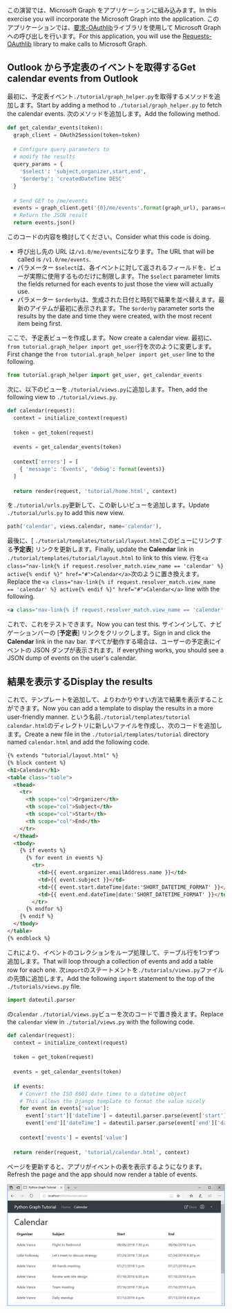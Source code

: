 <!-- markdownlint-disable MD002 MD041 -->

<span data-ttu-id="29660-101">この演習では、Microsoft Graph をアプリケーションに組み込みます。</span><span class="sxs-lookup"><span data-stu-id="29660-101">In this exercise you will incorporate the Microsoft Graph into the application.</span></span> <span data-ttu-id="29660-102">このアプリケーションでは、[要求-OAuthlib](https://requests-oauthlib.readthedocs.io/en/latest/)ライブラリを使用して Microsoft Graph への呼び出しを行います。</span><span class="sxs-lookup"><span data-stu-id="29660-102">For this application, you will use the [Requests-OAuthlib](https://requests-oauthlib.readthedocs.io/en/latest/) library to make calls to Microsoft Graph.</span></span>

## <a name="get-calendar-events-from-outlook"></a><span data-ttu-id="29660-103">Outlook から予定表のイベントを取得する</span><span class="sxs-lookup"><span data-stu-id="29660-103">Get calendar events from Outlook</span></span>

<span data-ttu-id="29660-104">最初に、予定表イベント`./tutorial/graph_helper.py`を取得するメソッドを追加します。</span><span class="sxs-lookup"><span data-stu-id="29660-104">Start by adding a method to `./tutorial/graph_helper.py` to fetch the calendar events.</span></span> <span data-ttu-id="29660-105">次のメソッドを追加します。</span><span class="sxs-lookup"><span data-stu-id="29660-105">Add the following method.</span></span>

```python
def get_calendar_events(token):
  graph_client = OAuth2Session(token=token)

  # Configure query parameters to
  # modify the results
  query_params = {
    '$select': 'subject,organizer,start,end',
    '$orderby': 'createdDateTime DESC'
  }

  # Send GET to /me/events
  events = graph_client.get('{0}/me/events'.format(graph_url), params=query_params)
  # Return the JSON result
  return events.json()
```

<span data-ttu-id="29660-106">このコードの内容を検討してください。</span><span class="sxs-lookup"><span data-stu-id="29660-106">Consider what this code is doing.</span></span>

- <span data-ttu-id="29660-107">呼び出し先の URL は`/v1.0/me/events`になります。</span><span class="sxs-lookup"><span data-stu-id="29660-107">The URL that will be called is `/v1.0/me/events`.</span></span>
- <span data-ttu-id="29660-108">パラメーター `$select`は、各イベントに対して返されるフィールドを、ビューが実際に使用するものだけに制限します。</span><span class="sxs-lookup"><span data-stu-id="29660-108">The `$select` parameter limits the fields returned for each events to just those the view will actually use.</span></span>
- <span data-ttu-id="29660-109">パラメーター `$orderby`は、生成された日付と時刻で結果を並べ替えます。最新のアイテムが最初に表示されます。</span><span class="sxs-lookup"><span data-stu-id="29660-109">The `$orderby` parameter sorts the results by the date and time they were created, with the most recent item being first.</span></span>

<span data-ttu-id="29660-110">ここで、予定表ビューを作成します。</span><span class="sxs-lookup"><span data-stu-id="29660-110">Now create a calendar view.</span></span> <span data-ttu-id="29660-111">最初に、 `from tutorial.graph_helper import get_user`行を次のように変更します。</span><span class="sxs-lookup"><span data-stu-id="29660-111">First change the `from tutorial.graph_helper import get_user` line to the following.</span></span>

```python
from tutorial.graph_helper import get_user, get_calendar_events
```

<span data-ttu-id="29660-112">次に、以下のビューを`./tutorial/views.py`に追加します。</span><span class="sxs-lookup"><span data-stu-id="29660-112">Then, add the following view to `./tutorial/views.py`.</span></span>

```python
def calendar(request):
  context = initialize_context(request)

  token = get_token(request)

  events = get_calendar_events(token)

  context['errors'] = [
    { 'message': 'Events', 'debug': format(events)}
  ]

  return render(request, 'tutorial/home.html', context)
```

<span data-ttu-id="29660-113">を`./tutorial/urls.py`更新して、この新しいビューを追加します。</span><span class="sxs-lookup"><span data-stu-id="29660-113">Update `./tutorial/urls.py` to add this new view.</span></span>

```python
path('calendar', views.calendar, name='calendar'),
```

<span data-ttu-id="29660-114">最後に、[ `./tutorial/templates/tutorial/layout.html`このビューにリンクする**予定表**] リンクを更新します。</span><span class="sxs-lookup"><span data-stu-id="29660-114">Finally, update  the **Calendar** link in `./tutorial/templates/tutorial/layout.html` to link to this view.</span></span> <span data-ttu-id="29660-115">行を`<a class="nav-link{% if request.resolver_match.view_name == 'calendar' %} active{% endif %}" href="#">Calendar</a>`次のように置き換えます。</span><span class="sxs-lookup"><span data-stu-id="29660-115">Replace the `<a class="nav-link{% if request.resolver_match.view_name == 'calendar' %} active{% endif %}" href="#">Calendar</a>` line with the following.</span></span>

```html
<a class="nav-link{% if request.resolver_match.view_name == 'calendar' %} active{% endif %}" href="{% url 'calendar' %}">Calendar</a>
```

<span data-ttu-id="29660-116">これで、これをテストできます。</span><span class="sxs-lookup"><span data-stu-id="29660-116">Now you can test this.</span></span> <span data-ttu-id="29660-117">サインインして、ナビゲーションバーの [**予定表**] リンクをクリックします。</span><span class="sxs-lookup"><span data-stu-id="29660-117">Sign in and click the **Calendar** link in the nav bar.</span></span> <span data-ttu-id="29660-118">すべてが動作する場合は、ユーザーの予定表にイベントの JSON ダンプが表示されます。</span><span class="sxs-lookup"><span data-stu-id="29660-118">If everything works, you should see a JSON dump of events on the user's calendar.</span></span>

## <a name="display-the-results"></a><span data-ttu-id="29660-119">結果を表示する</span><span class="sxs-lookup"><span data-stu-id="29660-119">Display the results</span></span>

<span data-ttu-id="29660-120">これで、テンプレートを追加して、よりわかりやすい方法で結果を表示することができます。</span><span class="sxs-lookup"><span data-stu-id="29660-120">Now you can add a template to display the results in a more user-friendly manner.</span></span> <span data-ttu-id="29660-121">という名前`./tutorial/templates/tutorial` `calendar.html`のディレクトリに新しいファイルを作成し、次のコードを追加します。</span><span class="sxs-lookup"><span data-stu-id="29660-121">Create a new file in the `./tutorial/templates/tutorial` directory named `calendar.html` and add the following code.</span></span>

```html
{% extends "tutorial/layout.html" %}
{% block content %}
<h1>Calendar</h1>
<table class="table">
  <thead>
    <tr>
      <th scope="col">Organizer</th>
      <th scope="col">Subject</th>
      <th scope="col">Start</th>
      <th scope="col">End</th>
    </tr>
  </thead>
  <tbody>
    {% if events %}
      {% for event in events %}
        <tr>
          <td>{{ event.organizer.emailAddress.name }}</td>
          <td>{{ event.subject }}</td>
          <td>{{ event.start.dateTime|date:'SHORT_DATETIME_FORMAT' }}</td>
          <td>{{ event.end.dateTime|date:'SHORT_DATETIME_FORMAT' }}</td>
        </tr>
      {% endfor %}
    {% endif %}
  </tbody>
</table>
{% endblock %}
```

<span data-ttu-id="29660-122">これにより、イベントのコレクションをループ処理して、テーブル行を1つずつ追加します。</span><span class="sxs-lookup"><span data-stu-id="29660-122">That will loop through a collection of events and add a table row for each one.</span></span> <span data-ttu-id="29660-123">次`import`のステートメントを`./tutorials/views.py`ファイルの先頭に追加します。</span><span class="sxs-lookup"><span data-stu-id="29660-123">Add the following `import` statement to the top of the `./tutorials/views.py` file.</span></span>

```python
import dateutil.parser
```

<span data-ttu-id="29660-124">の`calendar` `./tutorial/views.py`ビューを次のコードで置き換えます。</span><span class="sxs-lookup"><span data-stu-id="29660-124">Replace the `calendar` view in `./tutorial/views.py` with the following code.</span></span>

```python
def calendar(request):
  context = initialize_context(request)

  token = get_token(request)

  events = get_calendar_events(token)

  if events:
    # Convert the ISO 8601 date times to a datetime object
    # This allows the Django template to format the value nicely
    for event in events['value']:
      event['start']['dateTime'] = dateutil.parser.parse(event['start']['dateTime'])
      event['end']['dateTime'] = dateutil.parser.parse(event['end']['dateTime'])

    context['events'] = events['value']

  return render(request, 'tutorial/calendar.html', context)
```

<span data-ttu-id="29660-125">ページを更新すると、アプリがイベントの表を表示するようになります。</span><span class="sxs-lookup"><span data-stu-id="29660-125">Refresh the page and the app should now render a table of events.</span></span>

![イベントの表のスクリーンショット](./images/add-msgraph-01.png)